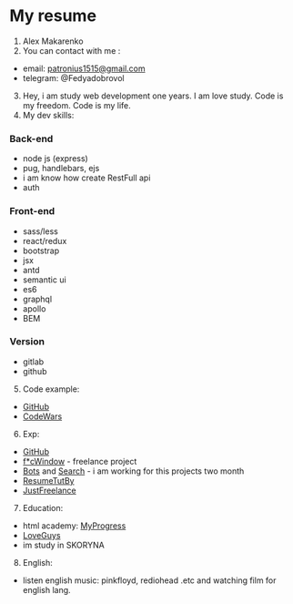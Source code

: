 # My resume
1. Alex Makarenko
2. You can contact with me :
- email: patronius1515@gmail.com
- telegram: @Fedyadobrovol
3. Hey, i am study web development one years. I am love study. Code is my freedom. Code is my life.
4. My dev skills:
### Back-end
- node js (express)
- pug, handlebars, ejs
- i am know how create RestFull api
- auth
### Front-end
- sass/less
- react/redux
- bootstrap
- jsx
- antd
- semantic ui
- es6
- graphql
- apollo
- BEM 
### Version
- gitlab
- github
5. Code example:
- [GitHub](@metrnametr)
- [CodeWars](https://www.codewars.com/users/metrnametr)
6. Exp:
- [GitHub](@metrnametr)
- [f*cWindow](https://prostokna.ru/) - freelance project
- [Bots](https://dev-console.cognitivebot.io/login) and [Search](https://search.cognitivebot.io/login) - i am working for this projects two month
- [ResumeTutBy](https://gomel.jobs.tut.by/applicant/resumes/view?resume=d394ba6bff062060cf0039ed1f556578614574)
- [JustFreelance](https://freelance.ru/patronius1515)
7. Education:
- html academy: [MyProgress](https://htmlacademy.ru/profile/id691805)
- [LoveGuys](https://coursehunter.net/)
- im study in SKORYNA
8. English:
- listen english music: pinkfloyd, rediohead .etc and watching film for english lang.